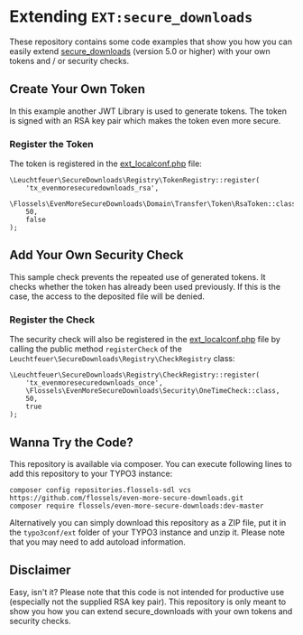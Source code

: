 # Extending `EXT:secure_downloads`

These repository contains some code examples that show you how you can easily extend 
[secure_downloads](https://github.com/Leuchtfeuer/typo3-secure-downloads/) (version 5.0 or higher) with your own tokens and / or 
security checks.

## Create Your Own Token

In this example another JWT Library is used to generate tokens. The token is signed with an RSA key pair which makes the token 
even more secure.

### Register the Token

The token is registered in the 
[ext_localconf.php](https://github.com/flossels/even-more-secure-downloads/blob/master/ext_localconf.php#L7) file:

```
\Leuchtfeuer\SecureDownloads\Registry\TokenRegistry::register(
    'tx_evenmoresecuredownloads_rsa',
    \Flossels\EvenMoreSecureDownloads\Domain\Transfer\Token\RsaToken::class,
    50,
    false
);
```

## Add Your Own Security Check

This sample check prevents the repeated use of generated tokens. It checks whether the token has already been used previously. If 
this is the case, the access to the deposited file will be denied.

### Register the Check

The security check will also be registered in the 
[ext_localconf.php](https://github.com/flossels/even-more-secure-downloads/blob/master/ext_localconf.php#L15) file by calling the 
public method `registerCheck` of the `Leuchtfeuer\SecureDownloads\Registry\CheckRegistry` class:

```
\Leuchtfeuer\SecureDownloads\Registry\CheckRegistry::register(
    'tx_evenmoresecuredownloads_once',
    \Flossels\EvenMoreSecureDownloads\Security\OneTimeCheck::class,
    50,
    true
);
```

## Wanna Try the Code?

This repository is available via composer. You can execute following lines to add this repository to your TYPO3 instance:

```
composer config repositories.flossels-sdl vcs https://github.com/flossels/even-more-secure-downloads.git
composer require flossels/even-more-secure-downloads:dev-master
```

Alternatively you can simply download this repository as a ZIP file, put it in the `typo3conf/ext` folder of your TYPO3 instance 
and unzip it. Please note that you may need to add autoload information.

## Disclaimer

Easy, isn't it?
Please note that this code is not intended for productive use (especially not the supplied RSA key pair). This repository is only 
meant to show you how you can extend secure_downloads with your own tokens and security checks.
